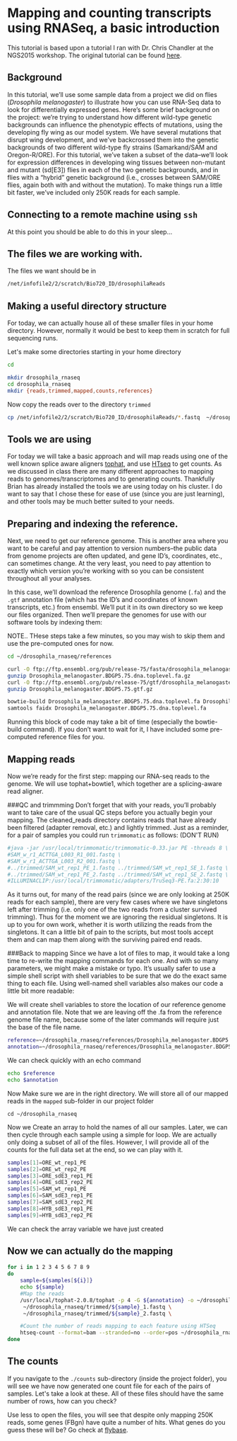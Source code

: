 # Mapping and counting transcripts using RNASeq, a basic introduction

This tutorial is based upon a tutorial I ran with Dr. Chris Chandler at the NGS2015 workshop. The original tutorial can be found [here](http://angus.readthedocs.org/en/2015/drosophila_rnaseq_counting_htseq.html).

## Background
In this tutorial, we’ll use some sample data from a project we did on flies (*Drosophila melanogaster*) to illustrate how you can use RNA-Seq data to look for differentially expressed genes. Here’s some brief background on the project: we’re trying to understand how different wild-type genetic backgrounds can influence the phenotypic effects of mutations, using the developing fly wing as our model system. We have several mutations that disrupt wing development, and we’ve backcrossed them into the genetic backgrounds of two different wild-type fly strains (Samarkand/SAM and Oregon-R/ORE). For this tutorial, we’ve taken a subset of the data–we’ll look for expression differences in developing wing tissues between non-mutant and mutant (sd[E3]) flies in each of the two genetic backgrounds, and in flies with a “hybrid” genetic background (i.e., crosses between SAM/ORE flies, again both with and without the mutation). To make things run a little bit faster, we’ve included only 250K reads for each sample.


## Connecting to a remote machine using `ssh`

At this point you should be able to do this in your sleep...

## The files we are working with.

The files we want should be in
```bash
/net/infofile2/2/scratch/Bio720_ID/drosophilaReads
 ```


## Making a useful directory structure

For today, we can actually house all of these smaller files in your home directory. However, normally it would be best to keep them in scratch for full sequencing runs.

Let's make some directories starting in your home directory

```bash
cd

mkdir drosophila_rnaseq
cd drosophila_rnaseq
mkdir {reads,trimmed,mapped,counts,references}
```

Now copy the reads over to the directory `trimmed`

```bash
cp /net/infofile2/2/scratch/Bio720_ID/drosophilaReads/*.fastq  ~/drosophila_rnaseq/trimmed
```

## Tools we are using
 For today we will take a basic approach and will map reads using one of the well known splice aware aligners [tophat](https://ccb.jhu.edu/software/tophat/index.shtml), and use [HTseq](http://www-huber.embl.de/HTSeq/doc/overview.html) to get counts. As we discussed in class there are many different approaches to mapping reads to genomes/transcriptomes and to generating counts. Thankfully Brian has already installed the tools we are using today on his cluster. I do want to say that I chose these for ease of use (since you are just learning), and other tools may be much better suited to your needs.

## Preparing and indexing the reference.
 Next, we need to get our reference genome. This is another area where you want to be careful and pay attention to version numbers–the public data from genome projects are often updated, and gene ID’s, coordinates, etc., can sometimes change. At the very least, you need to pay attention to exactly which version you’re working with so you can be consistent throughout all your analyses.

In this case, we’ll download the reference Drosophila genome (`.fa`) and the `.gtf` annotation file (which has the ID’s and coordinates of known transcripts, etc.) from ensembl. We’ll put it in its own directory so we keep our files organized. Then we’ll prepare the genomes for use with our software tools by indexing them:

NOTE.. THese steps take a few minutes, so you may wish to skip them and use the pre-computed ones for now.

```bash
cd ~/drosophila_rnaseq/references

curl -O ftp://ftp.ensembl.org/pub/release-75/fasta/drosophila_melanogaster/dna/Drosophila_melanogaster.BDGP5.75.dna.toplevel.fa.gz
gunzip Drosophila_melanogaster.BDGP5.75.dna.toplevel.fa.gz
curl -O ftp://ftp.ensembl.org/pub/release-75/gtf/drosophila_melanogaster/Drosophila_melanogaster.BDGP5.75.gtf.gz
gunzip Drosophila_melanogaster.BDGP5.75.gtf.gz

bowtie-build Drosophila_melanogaster.BDGP5.75.dna.toplevel.fa Drosophila_melanogaster5_75
samtools faidx Drosophila_melanogaster.BDGP5.75.dna.toplevel.fa
```

Running this block of code may take a bit of time (especially the bowtie-build command). If you don’t want to wait for it, I have included some pre-computed reference files for you.

## Mapping reads
Now we’re ready for the first step: mapping our RNA-seq reads to the genome. We will use tophat+bowtie1, which together are a splicing-aware read aligner.

###QC and trimmming
Don’t forget that with your reads, you’ll probably want to take care of the usual QC steps before you actually begin your mapping. The cleaned_reads directory contains reads that have already been filtered (adapter removal, etc.) and lightly trimmed. Just as a reminder, for a pair of samples you could run `trimmomatic` as follows: (DON'T RUN)
```bash
#java -jar /usr/local/trimmomatic/trimmomatic-0.33.jar PE -threads 8 \
#SAM_w_r1_ACTTGA_L003_R1_001.fastq \
#SAM_w_r1_ACTTGA_L003_R2_001.fastq \
#../trimmed/SAM_wt_rep1_PE_1.fastq ../trimmed/SAM_wt_rep1_SE_1.fastq \
#../trimmed/SAM_wt_rep1_PE_2.fastq ../trimmed/SAM_wt_rep1_SE_2.fastq \
#ILLUMINACLIP:/usr/local/trimmomatic/adapters/TruSeq3-PE.fa:2:30:10
```

As it turns out, for many of the read pairs (since we are only looking at 250K reads for each sample), there are very few cases where we have singletons left after trimming (i.e. only one of the two reads from a cluster survived trimming). Thus for the moment we are ignoring the residual singletons. It is up to you for own work, whether it is worth utilizing the reads from the singletons. It can a little bit of pain to the scripts, but most tools accept them and can map them along with the surviving paired end reads.

###Back to mapping
Since we have a lot of files to map, it would take a long time to re-write the mapping commands for each one. And with so many parameters, we might make a mistake or typo. It’s usually safer to use a simple shell script with shell variables to be sure that we do the exact same thing to each file. Using well-named shell variables also makes our code a little bit more readable:


We will create shell variables to store the location of our reference genome and annotation file. Note that we are leaving off the .fa from the reference genome file name, because some of the later commands will require just the base of the file name.

```bash
reference=~/drosophila_rnaseq/references/Drosophila_melanogaster.BDGP5.75.dna.toplevel
annotation=~/drosophila_rnaseq/references/Drosophila_melanogaster.BDGP5.75.gtf
```

We can check quickly with an echo command
```bash
echo $reference
echo $annotation
```

Now Make sure we are in the right directory. We will store all of our mapped reads in the `mapped` sub-folder in our project folder

```
cd ~/drosophila_rnaseq
```

Now we Create an array to hold the names of all our samples. Later, we can then cycle through each sample using a simple for loop. We are actually only doing a subset of all of the files. However, I will provide all of the counts for the full data set at the end, so we can play with it.

```bash
samples[1]=ORE_wt_rep1_PE
samples[2]=ORE_wt_rep2_PE
samples[3]=ORE_sdE3_rep1_PE
samples[4]=ORE_sdE3_rep2_PE
samples[5]=SAM_wt_rep1_PE
samples[6]=SAM_sdE3_rep1_PE
samples[7]=SAM_sdE3_rep2_PE
samples[8]=HYB_sdE3_rep1_PE
samples[9]=HYB_sdE3_rep2_PE
```

We can check the array variable we have just created

## Now we can actually do the mapping

```bash
for i in 1 2 3 4 5 6 7 8 9
do
    sample=${samples[${i}]}
    echo ${sample}
    #Map the reads
    /usr/local/tophat-2.0.8/tophat -p 4 -G ${annotation} -o ~/drosophila_rnaseq/mapped/${sample} ${reference} \
     ~/drosophila_rnaseq/trimmed/${sample}_1.fastq \
     ~/drosophila_rnaseq/trimmed/${sample}_2.fastq \

    #Count the number of reads mapping to each feature using HTSeq
    htseq-count --format=bam --stranded=no --order=pos ~/drosophila_rnaseq/mapped/${sample}/accepted_hits.bam ${annotation} > ~/drosophila_rnaseq/counts/${sample}_htseq_counts.txt
done
```

## The counts
If you navigate to the `./counts` sub-directory (inside the project folder), you will see we have now generated one count file for each of the pairs of samples. Let's take a look at these. All of these files should have the same number of rows, how can you check?  

Use less to open the files, you will see that despite only mapping 250K reads, some genes (FBgn) have quite a number of hits. What genes do you guess these will be?  Go check at [flybase](http://flybase.org/).
